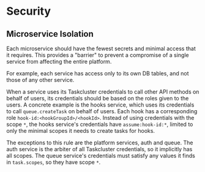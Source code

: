# Security

## Microservice Isolation 

Each microservice should have the fewest secrets and minimal access that it requires.
This provides a "barrier" to prevent a compromise of a single service from affecting the entire platform.

For example, each service has access only to its own DB tables, and not those of any other service.

When a service uses its Taskcluster credentials to call other API methods on behalf of users, its credentials should be based on the roles given to the users.
A concrete example is the hooks service, which uses its credentials to call `queue.createTask` on behalf of users.
Each hook has a corresponding role `hook-id:<hookGroupId>/<hookId>`.
Instead of using credentials with the scope `*`, the hooks service's credentials have `assume:hook-id:*`, limited to only the minimal scopes it needs to create tasks for hooks.

The exceptions to this rule are the platform services, auth and queue.
The auth service is the arbiter of all Taskcluster credentials, so it implicitly has all scopes.
The queue service's credentials must satisfy any values it finds in `task.scopes`, so they have scope `*`.
